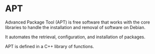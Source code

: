 # APT

Advanced Package Tool (APT) is free software that works with the core libraries to handle the installation and removal of software on Debian.

It automates the retrieval, configuration, and installation of packages.

APT is defined in a C++ library of functions.
